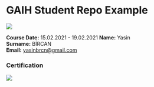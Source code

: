 # GAIH Student Repo Example
![](img/logo.png)

**Course Date:** 15.02.2021 - 19.02.2021
**Name:** Yasin  
**Surname:** BİRCAN  
**Email:** yasinbrcn@gmail.com 

### Certification
![](img/certificate_ex.png)

